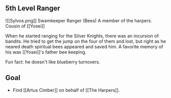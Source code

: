 ## 5th Level Ranger
![[Sylvos.png]]
Swamkeeper Ranger (Bees)
A member of the harpers. Cousin of [[Yosei]]

When he started ranging for the Silver Knights, there was an incursion of bandits. He tried to get the jump on the four of them and lost, but right as he neared death spiritual bees appeared and saved him. A favorite memory of his was [[Yosei]]'s father bee keeping.

Fun fact: he doesn't like blueberry turnovers.

## Goal
- Find [[Artus Cimber]] on behalf of [[The Harpers]].
